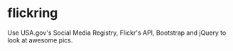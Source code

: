 flickring
=========

Use USA.gov's Social Media Registry, Flickr's API, Bootstrap and jQuery to look at awesome pics.